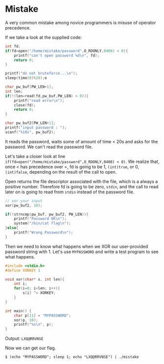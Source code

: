 # Mistake

A very common mistake among novice programmers is misuse of operator precedence.

If we take a look at the supplied code:

```c
int fd;
if(fd=open("/home/mistake/password",O_RDONLY,0400) < 0){
    printf("can't open password %d\n", fd);
    return 0;
}

printf("do not bruteforce...\n");
sleep(time(0)%20);o

char pw_buf[PW_LEN+1];
int len;
if(!(len=read(fd,pw_buf,PW_LEN) > 0)){
    printf("read error\n");
    close(fd);
    return 0;		
}

char pw_buf2[PW_LEN+1];
printf("input password : ");
scanf("%10s", pw_buf2);
```

It reads the password, waits some of amount of time < 20s and asks for the password. We can't read the password file.

Let's take a closer look at line `if(fd=open("/home/mistake/password",O_RDONLY,0400) < 0)`. We realize that, once < has precedence over =, fd is going to be 1, `(int)true`, or 0, `(int)false`, depending on the result of the call to open.

Open returns the file descriptor associated with the file, which is a always a positive number. Therefore fd is going to be zero, `stdin`, and the call to read later on is going to read from `stdin` instead of the password file.

```c
// xor your input
xor(pw_buf2, 10);

if(!strncmp(pw_buf, pw_buf2, PW_LEN)){
    printf("Password OK\n");
    system("/bin/cat flag\n");
}else{
    printf("Wrong Password\n");
}
```

Then we need to know what happens when we XOR our user-provided password string with 1.
Let's use `MYPASSWORD` and write a test program to see what happens.

```c
#include <stdio.h>
#define XORKEY 1

void xor(char* s, int len){
    int i;
    for(i=0; i<len; i++){
        s[i] ^= XORKEY;
    }
}

int main() {
    char p[11] = "MYPASSWORD";
    xor(p, 10);
    printf("%s\n", p);
}
```

Output: `LXQ@RRVNSE`

Now we can get our flag.

`$ (echo "MYPASSWORD"; sleep 1; echo "LXQ@RRVNSE") | ./mistake`
